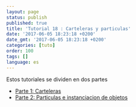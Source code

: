 ```yaml
---
layout: page
status: publish
published: true
title: 'Tutorial 18 : Carteleras y particulas'
date: '2017-06-05 18:23:18 +0200'
date_gmt: '2017-06-05 18:23:18 +0200'
categories: [tuto]
order: 100
tags: []
language: es
---
```


Estos tutoriales se dividen en dos partes

- [Parte 1: Carteleras](./billboards)
- [Parte 2: Particulas e instanciacion de objetos](./particles-instancing)
